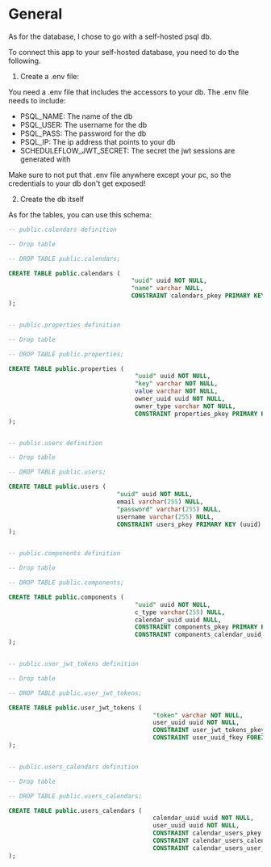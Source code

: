 # General
As for the database, I chose to go with a self-hosted psql db.

To connect this app to your self-hosted database, you need to do the following.

1. Create a .env file:

You need a .env file that includes the accessors to your db. The .env file needs to include:
- PSQL_NAME: The name of the db
- PSQL_USER: The username for the db
- PSQL_PASS: The password for the db
- PSQL_IP: The ip address that points to your db
- SCHEDULEFLOW_JWT_SECRET: The secret the jwt sessions are generated with

Make sure to not put that .env file anywhere except your pc, so the credentials to your db don't get exposed!

2. Create the db itself

As for the tables, you can use this schema:

```sql
-- public.calendars definition

-- Drop table

-- DROP TABLE public.calendars;

CREATE TABLE public.calendars (
                                  "uuid" uuid NOT NULL,
                                  "name" varchar NULL,
                                  CONSTRAINT calendars_pkey PRIMARY KEY (uuid)
);


-- public.properties definition

-- Drop table

-- DROP TABLE public.properties;

CREATE TABLE public.properties (
                                   "uuid" uuid NOT NULL,
                                   "key" varchar NOT NULL,
                                   value varchar NOT NULL,
                                   owner_uuid uuid NOT NULL,
                                   owner_type varchar NOT NULL,
                                   CONSTRAINT properties_pkey PRIMARY KEY (uuid)
);


-- public.users definition

-- Drop table

-- DROP TABLE public.users;

CREATE TABLE public.users (
                              "uuid" uuid NOT NULL,
                              email varchar(255) NULL,
                              "password" varchar(255) NULL,
                              username varchar(255) NULL,
                              CONSTRAINT users_pkey PRIMARY KEY (uuid)
);


-- public.components definition

-- Drop table

-- DROP TABLE public.components;

CREATE TABLE public.components (
                                   "uuid" uuid NOT NULL,
                                   c_type varchar(255) NULL,
                                   calendar_uuid uuid NULL,
                                   CONSTRAINT components_pkey PRIMARY KEY (uuid),
                                   CONSTRAINT components_calendar_uuid_fkey FOREIGN KEY (calendar_uuid) REFERENCES public.calendars("uuid")
);


-- public.user_jwt_tokens definition

-- Drop table

-- DROP TABLE public.user_jwt_tokens;

CREATE TABLE public.user_jwt_tokens (
                                        "token" varchar NOT NULL,
                                        user_uuid uuid NOT NULL,
                                        CONSTRAINT user_jwt_tokens_pkey PRIMARY KEY (token),
                                        CONSTRAINT user_uuid_fkey FOREIGN KEY (user_uuid) REFERENCES public.users("uuid")
);


-- public.users_calendars definition

-- Drop table

-- DROP TABLE public.users_calendars;

CREATE TABLE public.users_calendars (
                                        calendar_uuid uuid NOT NULL,
                                        user_uuid uuid NOT NULL,
                                        CONSTRAINT calendar_users_pkey PRIMARY KEY (calendar_uuid, user_uuid),
                                        CONSTRAINT calendar_users_calendar_uuid_fkey FOREIGN KEY (calendar_uuid) REFERENCES public.calendars("uuid"),
                                        CONSTRAINT calendar_users_user_uuid_fkey FOREIGN KEY (user_uuid) REFERENCES public.users("uuid")
);
```
